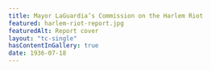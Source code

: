 ```yaml
---
title: Mayor LaGuardia’s Commission on the Harlem Riot
featured: harlem-riot-report.jpg
featuredAlt: Report cover
layout: "tc-single"
hasContentInGallery: true
date: 1936-07-18
---
```

